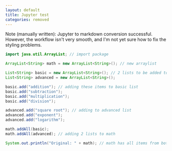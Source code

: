 ```yaml
---
layout: default
title: Jupyter test
categories: removed
---
```

Note (manually written): Jupyter to markdown conversion successful. However, the workflow isn't very smooth, and I'm not yet sure how to fix the styling problems.
```java
import java.util.ArrayList; // import package

ArrayList<String> math = new ArrayList<String>(); // new arraylist

List<String> basic = new ArrayList<String>(); // 2 lists to be added to arraylist
List<String> advanced = new ArrayList<String>();

basic.add("addition"); // adding these items to basic list
basic.add("subtraction");
basic.add("multiplication");
basic.add("division");

advanced.add("square root"); // adding to advanced list
advanced.add("exponent");
advanced.add("logarithm");

math.addAll(basic);
math.addAll(advanced); // adding 2 lists to math

System.out.println("Original: " + math); // math has all items from both
```
